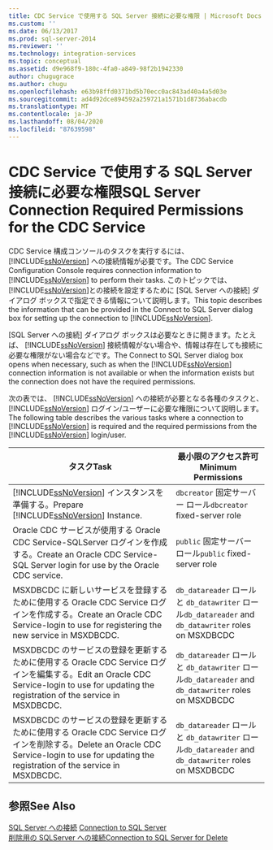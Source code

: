 ```yaml
---
title: CDC Service で使用する SQL Server 接続に必要な権限 | Microsoft Docs
ms.custom: ''
ms.date: 06/13/2017
ms.prod: sql-server-2014
ms.reviewer: ''
ms.technology: integration-services
ms.topic: conceptual
ms.assetid: d9e968f9-180c-4fa0-a849-98f2b1942330
author: chugugrace
ms.author: chugu
ms.openlocfilehash: e63b98ffd0371bd5b70ecc0ac843ad40a4a5d03e
ms.sourcegitcommit: ad4d92dce894592a259721a1571b1d8736abacdb
ms.translationtype: MT
ms.contentlocale: ja-JP
ms.lasthandoff: 08/04/2020
ms.locfileid: "87639598"
---
```

# <a name="sql-server-connection-required-permissions-for-the-cdc-service"></a><span data-ttu-id="02c1e-102">CDC Service で使用する SQL Server 接続に必要な権限</span><span class="sxs-lookup"><span data-stu-id="02c1e-102">SQL Server Connection Required Permissions for the CDC Service</span></span>
  <span data-ttu-id="02c1e-103">CDC Service 構成コンソールのタスクを実行するには、 [!INCLUDE[ssNoVersion](../../includes/ssnoversion-md.md)] への接続情報が必要です。</span><span class="sxs-lookup"><span data-stu-id="02c1e-103">The CDC Service Configuration Console requires connection information to [!INCLUDE[ssNoVersion](../../includes/ssnoversion-md.md)] to perform their tasks.</span></span> <span data-ttu-id="02c1e-104">このトピックでは、 [!INCLUDE[ssNoVersion](../../includes/ssnoversion-md.md)]との接続を設定するために [SQL Server への接続] ダイアログ ボックスで指定できる情報について説明します。</span><span class="sxs-lookup"><span data-stu-id="02c1e-104">This topic describes the information that can be provided in the Connect to SQL Server dialog box for setting up the connection to [!INCLUDE[ssNoVersion](../../includes/ssnoversion-md.md)].</span></span>  
  
 <span data-ttu-id="02c1e-105">‭[SQL Server への接続] ダイアログ ボックスは必要なときに開きます。たとえば、 [!INCLUDE[ssNoVersion](../../includes/ssnoversion-md.md)] 接続情報がない場合や、情報は存在しても接続に必要な権限がない場合などです。</span><span class="sxs-lookup"><span data-stu-id="02c1e-105">The Connect to SQL Server dialog box opens when necessary, such as when the [!INCLUDE[ssNoVersion](../../includes/ssnoversion-md.md)] connection information is not available or when the information exists but the connection does not have the required permissions.</span></span>  
  
 <span data-ttu-id="02c1e-106">次の表では、 [!INCLUDE[ssNoVersion](../../includes/ssnoversion-md.md)] への接続が必要となる各種のタスクと、 [!INCLUDE[ssNoVersion](../../includes/ssnoversion-md.md)] ログイン/ユーザーに必要な権限について説明します。</span><span class="sxs-lookup"><span data-stu-id="02c1e-106">The following table describes the various tasks where a connection to [!INCLUDE[ssNoVersion](../../includes/ssnoversion-md.md)] is required and the required permissions from the [!INCLUDE[ssNoVersion](../../includes/ssnoversion-md.md)] login/user.</span></span>  
  
|<span data-ttu-id="02c1e-107">タスク</span><span class="sxs-lookup"><span data-stu-id="02c1e-107">Task</span></span>|<span data-ttu-id="02c1e-108">最小限のアクセス許可</span><span class="sxs-lookup"><span data-stu-id="02c1e-108">Minimum Permissions</span></span>|  
|----------|-------------------------|  
|<span data-ttu-id="02c1e-109">[!INCLUDE[ssNoVersion](../../includes/ssnoversion-md.md)] インスタンスを準備する。</span><span class="sxs-lookup"><span data-stu-id="02c1e-109">Prepare [!INCLUDE[ssNoVersion](../../includes/ssnoversion-md.md)] Instance.</span></span>|<span data-ttu-id="02c1e-110">`dbcreator` 固定サーバー ロール</span><span class="sxs-lookup"><span data-stu-id="02c1e-110">`dbcreator` fixed-server role</span></span>|  
|<span data-ttu-id="02c1e-111">Oracle CDC サービスが使用する Oracle CDC Service-SQLServer ログインを作成する。</span><span class="sxs-lookup"><span data-stu-id="02c1e-111">Create an Oracle CDC Service-SQL Server login for use by the Oracle CDC service.</span></span>|<span data-ttu-id="02c1e-112">`public` 固定サーバー ロール</span><span class="sxs-lookup"><span data-stu-id="02c1e-112">`public` fixed-server role</span></span>|  
|<span data-ttu-id="02c1e-113">MSXDBCDC に新しいサービスを登録するために使用する Oracle CDC Service ログインを作成する。</span><span class="sxs-lookup"><span data-stu-id="02c1e-113">Create an Oracle CDC Service-login to use for registering the new service in MSXDBCDC.</span></span>|<span data-ttu-id="02c1e-114">`db_datareader` ロールと `db_datawriter` ロール</span><span class="sxs-lookup"><span data-stu-id="02c1e-114">`db_datareader` and `db_datawriter` roles on MSXDBCDC</span></span>|  
|<span data-ttu-id="02c1e-115">MSXDBCDC のサービスの登録を更新するために使用する Oracle CDC Service ログインを編集する。</span><span class="sxs-lookup"><span data-stu-id="02c1e-115">Edit an Oracle CDC Service-login to use for updating the registration of the service in MSXDBCDC.</span></span>|<span data-ttu-id="02c1e-116">`db_datareader` ロールと `db_datawriter` ロール</span><span class="sxs-lookup"><span data-stu-id="02c1e-116">`db_datareader` and `db_datawriter` roles on MSXDBCDC</span></span>|  
|<span data-ttu-id="02c1e-117">MSXDBCDC のサービスの登録を更新するために使用する Oracle CDC Service ログインを削除する。</span><span class="sxs-lookup"><span data-stu-id="02c1e-117">Delete an Oracle CDC Service-login to use for updating the registration of the service in MSXDBCDC.</span></span>|<span data-ttu-id="02c1e-118">`db_datareader` ロールと `db_datawriter` ロール</span><span class="sxs-lookup"><span data-stu-id="02c1e-118">`db_datareader` and `db_datawriter` roles on MSXDBCDC</span></span>|  
  
## <a name="see-also"></a><span data-ttu-id="02c1e-119">参照</span><span class="sxs-lookup"><span data-stu-id="02c1e-119">See Also</span></span>  
 <span data-ttu-id="02c1e-120">[SQL Server への接続](connection-to-sql-server.md) </span><span class="sxs-lookup"><span data-stu-id="02c1e-120">[Connection to SQL Server](connection-to-sql-server.md) </span></span>  
 [<span data-ttu-id="02c1e-121">削除用の SQLServer への接続</span><span class="sxs-lookup"><span data-stu-id="02c1e-121">Connection to SQL Server for Delete</span></span>](connection-to-sql-server-for-delete.md)  
  
  
